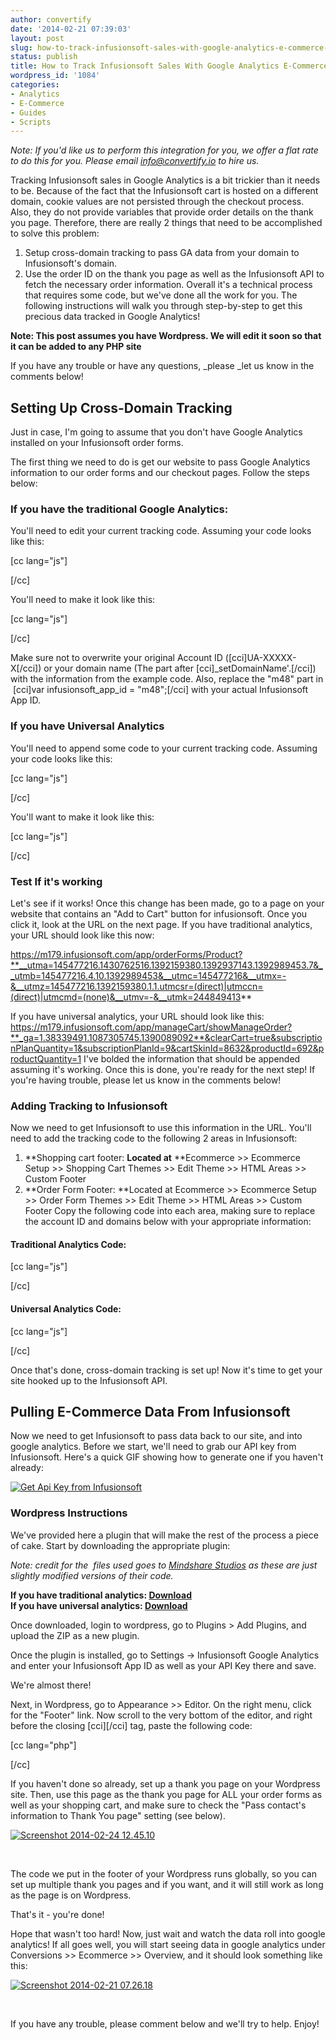```yaml
---
author: convertify
date: '2014-02-21 07:39:03'
layout: post
slug: how-to-track-infusionsoft-sales-with-google-analytics-e-commerce-tracking
status: publish
title: How to Track Infusionsoft Sales With Google Analytics E-Commerce Tracking
wordpress_id: '1084'
categories:
- Analytics
- E-Commerce
- Guides
- Scripts
---
```


_Note: If you'd like us to perform this integration for you, we offer a flat rate to do this for you. Please email [info@convertify.io](mailto:info@convertify.io) to hire us._  
  
Tracking Infusionsoft sales in Google Analytics is a bit trickier than it needs to be. Because of the fact that the Infusionsoft cart is hosted on a different domain, cookie values are not persisted through the checkout process. Also, they do not provide variables that provide order details on the thank you page. Therefore, there are really 2 things that need to be accomplished to solve this problem: 

  1. Setup cross-domain tracking to pass GA data from your domain to Infusionsoft's domain.
  2. Use the order ID on the thank you page as well as the Infusionsoft API to fetch the necessary order information.
Overall it's a technical process that requires some code, but we've done all the work for you. The following instructions will walk you through step-by-step to get this precious data tracked in Google Analytics!  
  
**Note: This post assumes you have Wordpress. We will edit it soon so that it can be added to any PHP site**  
  
If you have any trouble or have any questions, _please _let us know in the comments below!

## Setting Up Cross-Domain Tracking

Just in case, I'm going to assume that you don't have Google Analytics installed on your Infusionsoft order forms.  
  
The first thing we need to do is get our website to pass Google Analytics information to our order forms and our checkout pages. Follow the steps below: 

### If you have the traditional Google Analytics:

You'll need to edit your current tracking code. Assuming your code looks like this:  
  
[cc lang="js"]  
  
  
  
[/cc]  
  
You'll need to make it look like this:  
  
[cc lang="js"]  
  
  
  
[/cc]  
  
Make sure not to overwrite your original Account ID ([cci]UA-XXXXX-X[/cci]) or your domain name (The part after [cci]_setDomainName'.[/cci]) with the information from the example code. Also, replace the "m48" part in  [cci]var infusionsoft_app_id = "m48";[/cci] with your actual Infusionsoft App ID. 

### If you have Universal Analytics

You'll need to append some code to your current tracking code. Assuming your code looks like this:  
  
[cc lang="js"]  
  
  
  
[/cc]  
  
You'll want to make it look like this:  
  
[cc lang="js"]  
  
  
  
[/cc] 

### Test If it's working

Let's see if it works! Once this change has been made, go to a page on your website that contains an "Add to Cart" button for infusionsoft. Once you click it, look at the URL on the next page. If you have traditional analytics, your URL should look like this now:  
  
https://m179.infusionsoft.com/app/orderForms/Product?**__utma=145477216.1430762516.1392159380.1392937143.1392989453.7&__utmb=145477216.4.10.1392989453&__utmc=145477216&__utmx=-&__utmz=145477216.1392159380.1.1.utmcsr=(direct)|utmccn=(direct)|utmcmd=(none)&__utmv=-&__utmk=244849413**  
  
If you have universal analytics, your URL should look like this: https://m179.infusionsoft.com/app/manageCart/showManageOrder?**_ga=1.38339491.1087305745.1390089092**&clearCart=true&subscriptionPlanQuantity=1&subscriptionPlanId=9&cartSkinId=8632&productId=692&productQuantity=1 I've bolded the information that should be appended assuming it's working. Once this is done, you're ready for the next step! If you're having trouble, please let us know in the comments below! 

### Adding Tracking to Infusionsoft

Now we need to get Infusionsoft to use this information in the URL. You'll need to add the tracking code to the following 2 areas in Infusionsoft: 

  1. **Shopping cart footer: **Located at** **Ecommerce >> Ecommerce Setup >> Shopping Cart Themes >> Edit Theme >> HTML Areas >> Custom Footer
  2. **Order Form Footer: **Located at Ecommerce >> Ecommerce Setup >> Order Form Themes >> Edit Theme >> HTML Areas >> Custom Footer
Copy the following code into each area, making sure to replace the account ID and domains below with your appropriate information: 

#### Traditional Analytics Code:

[cc lang="js"]  
  
  
  
[/cc] 

#### Universal Analytics Code:

[cc lang="js"]  
  
  
  
[/cc]  
  
Once that's done, cross-domain tracking is set up! Now it's time to get your site hooked up to the Infusionsoft API. 

## Pulling E-Commerce Data From Infusionsoft

Now we need to get Infusionsoft to pass data back to our site, and into google analytics. Before we start, we'll need to grab our API key from Infusionsoft. Here's a quick GIF showing how to generate one if you haven't already:  
  
[![Get Api Key from Infusionsoft](http://convertify.wpengine.com/wp-content/uploads/2014/02/Untitled.gif)](http://convertify.wpengine.com/wp-content/uploads/2014/02/Untitled.gif)

### Wordpress Instructions

We've provided here a plugin that will make the rest of the process a piece of cake. Start by downloading the appropriate plugin:  
  
_Note: credit for the  files used goes to [Mindshare Studios](https://github.com/mindsharestudios/infusionsoft-google-analytics) as these are just slightly modified versions of their code._   
  
**If you have traditional analytics: [Download](http://landersoptimized.com/static/infusionsoft-google-analytics/wp-traditional.zip)**   
**If you have universal analytics: [Download](http://landersoptimized.com/static/infusionsoft-google-analytics/wp-universal.zip)**   
  
Once downloaded, login to wordpress, go to Plugins > Add Plugins, and upload the ZIP as a new plugin.  
  
Once the plugin is installed, go to Settings -> Infusionsoft Google Analytics and enter your Infusionsoft App ID as well as your API Key there and save.  
  
We're almost there!  
  
Next, in Wordpress, go to Appearance >> Editor. On the right menu, click for the "Footer" link. Now scroll to the very bottom of the editor, and right before the closing [cci][/cci] tag, paste the following code:  
  
[cc lang="php"]  
  
  
  
[/cc]  
  
If you haven't done so already, set up a thank you page on your Wordpress site. Then, use this page as the thank you page for ALL your order forms as well as your shopping cart, and make sure to check the "Pass contact's information to Thank You page" setting (see below).  
  
[![Screenshot 2014-02-24 12.45.10](http://convertify.wpengine.com/wp-content/uploads/2014/02/Screenshot-2014-02-24-12.45.10.png)](http://convertify.wpengine.com/wp-content/uploads/2014/02/Screenshot-2014-02-24-12.45.10.png)  
  
   
  
The code we put in the footer of your Wordpress runs globally, so you can set up multiple thank you pages and if you want, and it will still work as long as the page is on Wordpress.  
  
That's it - you're done!  
  
Hope that wasn't too hard! Now, just wait and watch the data roll into google analytics! If all goes well, you will start seeing data in google analytics under Conversions >> Ecommerce >> Overview, and it should look something like this:  
  
[![Screenshot 2014-02-21 07.26.18](http://convertify.wpengine.com/wp-content/uploads/2014/02/Screenshot-2014-02-21-07.26.181.png)](http://convertify.wpengine.com/wp-content/uploads/2014/02/Screenshot-2014-02-21-07.26.181.png)  
  
   
  
If you have any trouble, please comment below and we'll try to help. Enjoy!  
  
 

